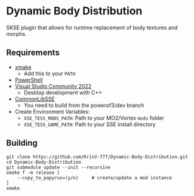 # Dynamic Body Distribution

SKSE plugin that allows for runtime replacement of body textures and morphs.

## Requirements
* [xmake](https://xmake.io/#/)
	* Add this to your `PATH`
* [PowerShell](https://github.com/PowerShell/PowerShell/releases/latest)
* [Visual Studio Community 2022](https://visualstudio.microsoft.com/)
	* Desktop development with C++
* [CommonLibSSE](https://github.com/powerof3/CommonLibSSE/tree/dev)
	* You need to build from the powerof3/dev branch
* Create Environment Variables:
  * `XSE_TES5_MODS_PATH`: Path to your MO2/Vortex `mods` folder
  * `XSE_TES5_GAME_PATH`: Path to your SSE install directory

## Building
```
git clone https://github.com/KrisV-777/Dynamic-Body-Distribution.git
cd Dynamic-Body-Distribution
git submodule update --init --recursive
xmake f -m release [
	--copy_to_papyrus=(y/n)		# create/update a mod instance
]
xmake
```
